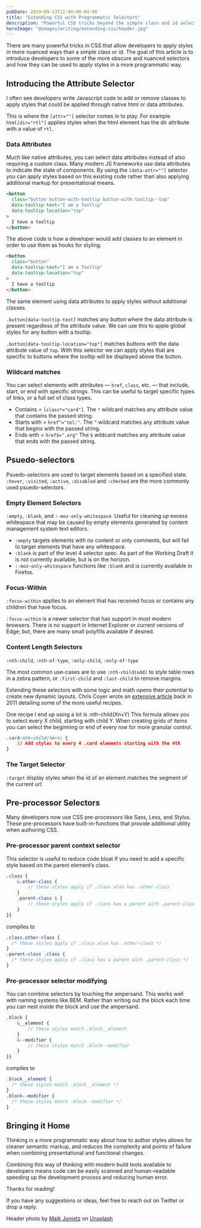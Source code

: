 ```yaml
---
pubDate: 2019-09-13T12:00:00-04:00
title: "Extending CSS with Programmatic Selectors"
description: "Powerful CSS tricks beyond the simple class and id selectors"
heroImage: "@images/writing/extending-css/header.jpg"
---
```


There are many powerful tricks in CSS that allow developers to apply styles in more nuanced ways than a simple class or id. The goal of this article is to introduce developers to some of the more obscure and nuanced selectors and how they can be used to apply styles in a more programmatic way.

## Introducing the Attribute Selector

I often see developers write Javascript code to add or remove classes to apply styles that could be applied through native html or data attributes.

This is where the `[attr=""]` selector comes in to play. For example `html[dir="rtl"]` applies styles when the html element has the dir attribute with a value of `rtl`.

### Data Attributes

Much like native attributes, you can select data attributes instead of also requiring a custom class. Many modern JS frameworks use data attributes to indicate the state of components. By using the `[data-attr=""]` selector you can apply styles based on this existing code rather than also applying additional markup for presentational means.

```html
<button
  class="button button-with-tooltip button-with-tooltip--top"
  data-tooltip-text="I am a Tooltip"
  data-tooltip-location="top"
>
  I have a tooltip
</button>
```

The above code is how a developer would add classes to an element in order to use them as hooks for styling.

```html
<button
  class="button"
  data-tooltip-text="I am a Tooltip"
  data-tooltip-location="top"
>
  I have a tooltip
</button>
```

The same element using data attributes to apply styles without additional classes.

`.button[data-tooltip-text]` matches any button where the data attribute is present regardless of the attribute value. We can use this to apple global styles for any button with a tooltip.

`.button[data-tooltip-location="top"]` matches buttons with the data attribute value of `top`. With this selector we can apply styles that are specific to buttons where the tooltip will be displayed above the button.

### Wildcard matches

You can select elements with attributes — `href`, `class`, etc. — that include, start, or end with specific strings. This can be useful to target specific types of links, or a full set of class types.

- Contains = `[class*="card"]`. The `*` wildcard matches any attribute value that contains the passed string.
- Starts with = `href^="tel:"`. The `^` wildcard matches any attribute value that begins with the passed string.
- Ends with = `href$=".org"` The `$` wildcard matches any attribute value that ends with the passed string.

## Psuedo-selectors

Psuedo-selectors are used to target elements based on a specified state. `:hover`, `:visited`, `:active`, `:disabled` and `:checked` are the more commonly used psuedo-selectors.

### Empty Element Selectors

`:empty`, `:blank`, and `:-moz-only-whitespace`. Useful for cleaning up excess whitespace that may be caused by empty elements generated by content management system text editors.

- `:empty` targets elements with no content or only comments, but will fail to target elements that have any whitespace.
- `:blank` is part of the level 4 selector spec. As part of the Working Draft it is not currently available, but is on the horizon.
- `:-moz-only-whitespace` functions like `:blank` and is currently available in Firefox.

### Focus-Within

`:focus-within` applies to an element that has received focus or contains any children that have focus.

`:focus-within` is a newer selector that has support in most modern browsers. There is no support in Internet Explorer or current versions of Edge; but, there are many small polyfills available if desired.

### Content Length Selectors

`:nth-child`, `:nth-of-type`, `:only-child`, `:only-of-type`

The most common use-cases are to use `:nth-child(odd)` to style table rows in a zebra pattern, or `:first-child` and `:last-child` to remove margins.

Extending these selectors with some logic and math opens their potential to create new dynamic layouts. Chris Coyer wrote an [extensive article](https://css-tricks.com/useful-nth-child-recipies/) back in 2011 detailing some of the more useful recipes.

One recipe I end up using a lot is :nth-child(Xn+Y) This formula allows you to select every X child, starting with child Y. When creating grids of items you can select the beginning or end of every row for more granular control.

```css
.card:nth-child(4n+4) {
    // Add styles to every 4 .card elements starting with the 4th
}
```

### The Target Selector

`:target` display styles when the id of an element matches the segment of the current url.

## Pre-processor Selectors

Many developers now use CSS pre-processors like Sass, Less, and Stylus. These pre-processors have built-in-functions that provide additional utility when authoring CSS.

### Pre-processor parent context selector

This selector is useful to reduce code bloat if you need to add a specific style based on the parent element’s class.

```scss
.class {
    &.other-class {
        // these styles apply if .class also has .other-class
    }
    .parent-class & {
        // these styles apply if .class has a parent with .parent-class
    }
}}
```

compiles to

```css
.class.other-class {
  /* these styles apply if .class also has .other-class */
}
.parent-class .class {
  /* these styles apply if .class has a parent with .parent-class */
}
```

### Pre-processor selector modifying

You can combine selectors by touching the ampersand. This works well with naming systems like BEM. Rather than writing out the block each time you can nest inside the block and use the ampersand.

```scss
.block {
    &__element {
        // these styles match .block__element
    }
    &--modifier {
        // these styles match .block--modifier
    }
}}
```

compiles to

```css
.block__element {
  /* these styles match .block__element */
}
.block--modifier {
  /* these styles match .block--modifier */
}
```

## Bringing it Home

Thinking in a more programmatic way about how to author styles allows for cleaner semantic markup, and reduces the complexity and points of failure when combining presentational and functional changes.

Combining this way of thinking with modern build tools available to developers means code can be easily scanned and human-readable speeding up the development process and reducing human error.

Thanks for reading!

If you have any suggestions or ideas, feel free to reach out on Twitter or drop a reply.

Header photo by [Maik Jonietz](https://unsplash.com/@der_maik_?utm_source=unsplash&utm_medium=referral&utm_content=creditCopyText) on [Unsplash](https://unsplash.com/search/photos/css?utm_source=unsplash&utm_medium=referral&utm_content=creditCopyText)
